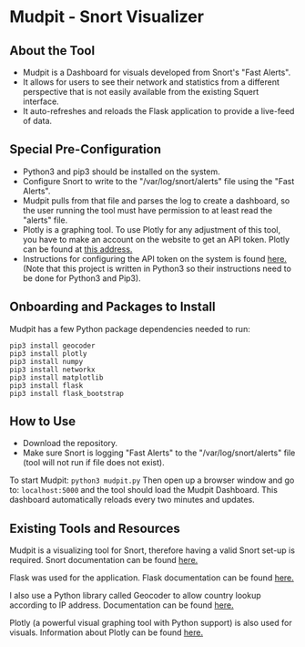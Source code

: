# Mudpit - Snort Visualizer #

## About the Tool ##
- Mudpit is a Dashboard for visuals developed from Snort's "Fast Alerts".
- It allows for users to see their network and statistics from a different perspective that is not easily available from the existing Squert interface.
- It auto-refreshes and reloads the Flask application to provide a live-feed of data.


## Special Pre-Configuration ##
- Python3 and pip3 should be installed on the system.
- Configure Snort to write to the "/var/log/snort/alerts" file using the "Fast Alerts".
- Mudpit pulls from that file and parses the log to create a dashboard, so the user running the tool must have permission to at least read the "alerts" file.
- Plotly is a graphing tool. To use Plotly for any adjustment of this tool, you have to make an account on the website to get an API token. Plotly can be found at [this address.](https://plot.ly/)
- Instructions for configuring the API token on the system is found [here.](https://plot.ly/python/getting-started/) (Note that this project is written in Python3 so their instructions need to be done for Python3 and Pip3).

## Onboarding and Packages to Install ##
Mudpit has a few Python package dependencies needed to run:

```
pip3 install geocoder
pip3 install plotly
pip3 install numpy
pip3 install networkx
pip3 install matplotlib
pip3 install flask
pip3 install flask_bootstrap
```

## How to Use ##
- Download the repository.
- Make sure Snort is logging "Fast Alerts" to the "/var/log/snort/alerts" file (tool will not run if file does not exist).

To start Mudpit:  ``` python3 mudpit.py ```
Then open up a browser window and go to: ``` localhost:5000 ``` and the tool should load the Mudpit Dashboard. This dashboard automatically reloads every two minutes and updates.


## Existing Tools and Resources ##

Mudpit is a visualizing tool for Snort, therefore having a valid Snort set-up is required. Snort documentation can be found [here.](https://www.snort.org/documents#OfficialDocumentation)

Flask was used for the application. Flask documentation can be found [here.](http://flask.pocoo.org/docs/0.12/)

I also use a Python library called Geocoder to allow country lookup according to IP address. Documentation can be found [here.](http://geocoder.readthedocs.io/index.html)

Plotly (a powerful visual graphing tool with Python support) is also used for visuals. Information about Plotly can be found [here.](https://plot.ly/)
